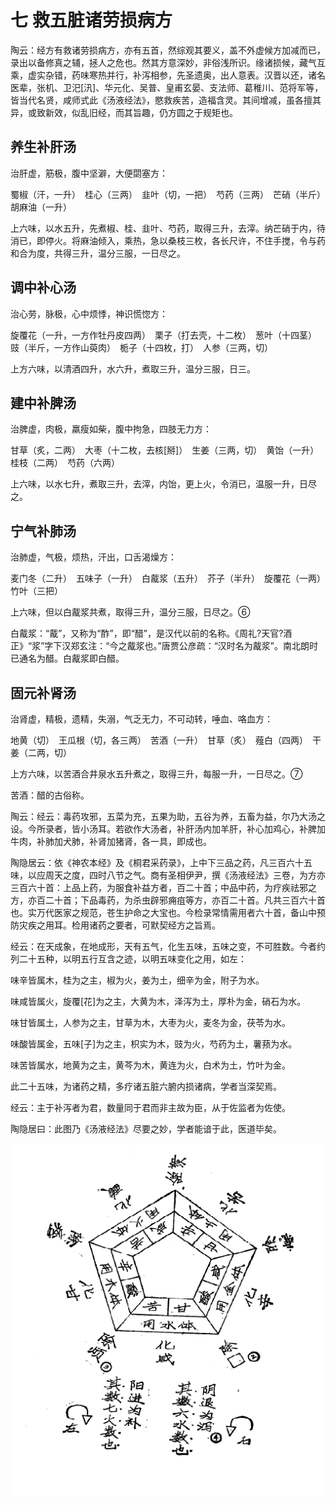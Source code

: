 # 七 救五脏诸劳损病方

陶云：经方有救诸劳损病方，亦有五首，然综观其要义，盖不外虚候方加减而已，录出以备修真之辅，拯人之危也。然其方意深妙，非俗浅所识。缘诸损候，藏气互乘，虚实杂错，药味寒热并行，补泻相参，先圣遗奥，出人意表。汉晋以还，诸名医辈，张机、卫汜[汛]、华元化、吴普、皇甫玄晏、支法师、葛稚川、范将军等，皆当代名贤，咸师式此《汤液经法》，愍救疾苦，造福含灵。其间增减，虽各擅其异，或致新效，似乱旧经，而其旨趣，仍方圆之于规矩也。

## 养生补肝汤

治肝虚，筋极，腹中坚澼，大便閟塞方：

蜀椒（汗，一升）　桂心（三两）　韭叶（切，一把）　芍药（三两）　芒硝（半斤）　胡麻油（一升）

上六味，以水五升，先煮椒、桂、韭叶、芍药，取得三升，去滓。纳芒硝于内，待消已，即停火。将麻油倾入，乘热，急以桑枝三枚，各长尺许，不住手搅，令与药和合为度，共得三升，温分三服，一日尽之。

## 调中补心汤

治心劳，脉极，心中烦悸，神识慌惚方：

旋覆花（一升，一方作牡丹皮四两）　栗子（打去壳，十二枚）　葱叶（十四茎）　豉（半斤，一方作山萸肉）　栀子（十四枚，打）　人参（三两，切）

上方六味，以清酒四升，水六升，煮取三升，温分三服，日三。

## 建中补脾汤

治脾虚，肉极，羸瘦如柴，腹中拘急，四肢无力方：

甘草（炙，二两）　大枣（十二枚，去核[掰]）　生姜（三两，切）　黄饴（一升）　桂枝（二两）　芍药（六两）

上六味，以水七升，煮取三升，去滓，内饴，更上火，令消已，温服一升，日尽之。

## 宁气补肺汤

治肺虚，气极，烦热，汗出，口舌渴燥方：

麦门冬（二升）　五味子（一升）　白酨浆（五升）　芥子（半升）　旋覆花（一两）　竹叶（三把）

上六味，但以白酨浆共煮，取得三升，温分三服，日尽之。⑥

白酨浆：“酨”，又称为“酢”，即“醋”，是汉代以前的名称。《周礼?天官?酒正》“浆”字下汉郑玄注：“今之酨浆也。”唐贾公彦疏：“汉时名为酨浆”。南北朗时已通名为醋。白酨浆即白醋。

## 固元补肾汤

治肾虚，精极，遗精，失溺，气乏无力，不可动转，唾血、咯血方：

地黄（切）　王瓜根（切，各三两）　苦酒（一升）　甘草（炙）　薤白（四两）　干姜（二两，切）

上方六味，以苦酒合井泉水五升煮之，取得三升，每服一升，一日尽之。⑦

苦酒：醋的古俗称。

陶云：经云：毒药攻邪，五菜为充，五果为助，五谷为养，五畜为益，尔乃大汤之设。今所录者，皆小汤耳。若欲作大汤者，补肝汤内加羊肝，补心加鸡心，补脾加牛肉，补肺加犬肺，补肾加猪肾，各一具，即成也。

陶隐居云：依《神农本经》及《桐君采药录》，上中下三品之药，凡三百六十五味，以应周天之度，四时八节之气。商有圣相伊尹，撰《汤液经法》三卷，为方亦三百六十首：上品上药，为服食补益方者，百二十首；中品中药，为疗疾祛邪之方，亦百二十首；下品毒药，为杀虫辟邪痈疽等方，亦百二十首。凡共三百六十首也。实万代医家之规范，苍生护命之大宝也。今检录常情需用者六十首，备山中预防灾疾之用耳。检用诸药之要者，可默契经方之旨焉。

经云：在天成象，在地成形，天有五气，化生五味，五味之变，不可胜数。今者约列二十五种，以明五行互含之迹，以明五味变化之用，如左：

味辛皆属木，桂为之主，椒为火，姜为土，细辛为金，附子为水。

味咸皆属火，旋覆[花]为之主，大黄为木，泽泻为土，厚朴为金，硝石为水。

味甘皆属土，人参为之主，甘草为木，大枣为火，麦冬为金，茯苓为水。

味酸皆属金，五味[子]为之主，枳实为木，豉为火，芍药为土，薯蓣为水。

味苦皆属水，地黄为之主，黄芩为木，黄连为火，白术为土，竹叶为金。

此二十五味，为诸药之精，多疗诸五脏六腑内损诸病，学者当深契焉。

经云：主于补泻者为君，数量同于君而非主故为臣，从于佐监者为佐使。

陶隐居曰：此图乃《汤液经法》尽要之妙，学者能谙于此，医道毕矣。



![](img/fxj01-07/fxj.gif)